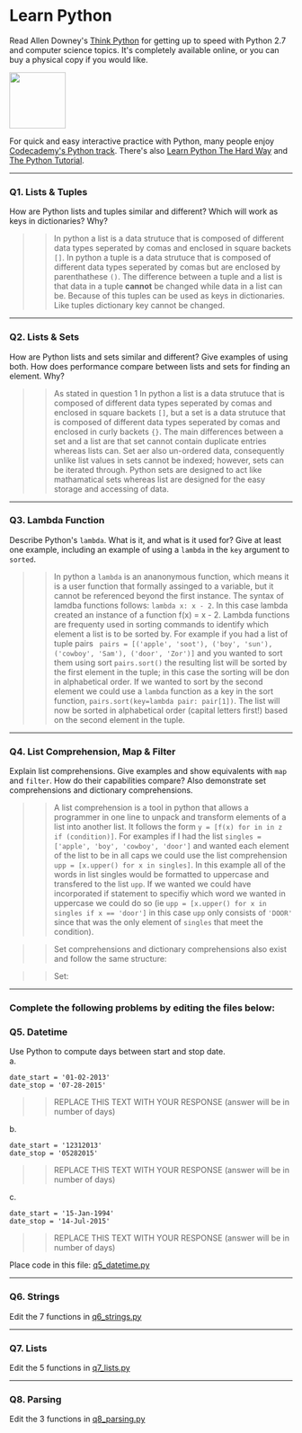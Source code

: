 # Learn Python

Read Allen Downey's [Think Python](http://www.greenteapress.com/thinkpython/) for getting up to speed with Python 2.7 and computer science topics. It's completely available online, or you can buy a physical copy if you would like.

<a href="http://www.greenteapress.com/thinkpython/"><img src="img/think_python.png" style="width: 100px;" target="_blank"></a>

For quick and easy interactive practice with Python, many people enjoy [Codecademy's Python track](http://www.codecademy.com/en/tracks/python). There's also [Learn Python The Hard Way](http://learnpythonthehardway.org/book/) and [The Python Tutorial](https://docs.python.org/2/tutorial/).

---

### Q1. Lists &amp; Tuples

How are Python lists and tuples similar and different? Which will work as keys in dictionaries? Why?

>> In python a list is a data strutuce that is composed of different data types seperated by comas and enclosed in square backets ` [] `.  In python a tuple is a data strutuce that is composed of different data types seperated by comas but are enclosed by parenthathese `()`.  The difference between a tuple and a list is that data in a tuple **cannot** be changed while data in a list can be.  Because of this tuples can be used as keys in dictionaries.  Like tuples dictionary key cannot be changed.

---

### Q2. Lists &amp; Sets

How are Python lists and sets similar and different? Give examples of using both. How does performance compare between lists and sets for finding an element. Why?

>> As stated in question 1 In python a list is a data strutuce that is composed of different data types seperated by comas and enclosed in square backets ` [] `, but a set is a data strutuce that is composed of different data types seperated by comas and enclosed in curly backets `{}`.  The main differences between a set and a list are that set cannot contain duplicate entries whereas lists can.  Set aer also un-ordered data, consequently unlike list values in sets cannot be indexed; however, sets can be iterated through.  Python sets are designed to act like mathamatical sets whereas list are designed for the easy storage and accessing of data.

---

### Q3. Lambda Function

Describe Python's `lambda`. What is it, and what is it used for? Give at least one example, including an example of using a `lambda` in the `key` argument to `sorted`.

>> In python a `lambda` is an ananonymous function, which means it is a user function that formally assinged to a variable, but it cannot be referenced beyond the first instance.  The syntax of lamdba functions follows: `lambda x: x - 2`.  In this case lambda created an instance of a function f(x) = x - 2.  Lambda functions are frequenty used in sorting commands to identify which element a list is to be sorted by.  For example if you had a list of tuple pairs ` pairs = [('apple', 'soot'), ('boy', 'sun'), ('cowboy', 'Sam'), ('door', 'Zor')]` and you wanted to sort them using sort `pairs.sort()` the resulting list will be sorted by the first element in the tuple; in this case the sorting will be don in alphabetical order.  If we wanted to sort by the second element we could use a `lambda` function as a key in the sort function, `pairs.sort(key=lambda pair: pair[1])`.  The list will now be sorted in alphabetical order (capital letters first!) based on the second element in the tuple.

---

### Q4. List Comprehension, Map &amp; Filter

Explain list comprehensions. Give examples and show equivalents with `map` and `filter`. How do their capabilities compare? Also demonstrate set comprehensions and dictionary comprehensions.

>> A list comprehension is a tool in python that allows a programmer in one line to unpack and transform elements of a list into another list.  It follows the form `y = [f(x) for in in z if (condition)]`.  For examples if I had the list `singles = ['apple', 'boy', 'cowboy', 'door']` and wanted each element of the list to be in all caps we could use the list comprehension `upp = [x.upper() for x in singles]`.  In this example all of the words in list singles would be formatted to uppercase and transfered to the list `upp`.  If we wanted we could have incorporated if statement to specifiy which word we wanted in uppercase we could do so (ie `upp = [x.upper() for x in singles if x == 'door']` in this case `upp` only consists of `'DOOR'` since that was the only element of `singles` that meet the condition).

>>Set comprehensions and dictionary comprehensions also exist and follow the same structure:

>>Set: 

---

### Complete the following problems by editing the files below:

### Q5. Datetime
Use Python to compute days between start and stop date.   
a.  

```
date_start = '01-02-2013'    
date_stop = '07-28-2015'
```

>> REPLACE THIS TEXT WITH YOUR RESPONSE (answer will be in number of days)

b.  
```
date_start = '12312013'  
date_stop = '05282015'  
```

>> REPLACE THIS TEXT WITH YOUR RESPONSE (answer will be in number of days)

c.  
```
date_start = '15-Jan-1994'      
date_stop = '14-Jul-2015'  
```

>> REPLACE THIS TEXT WITH YOUR RESPONSE  (answer will be in number of days)

Place code in this file: [q5_datetime.py](python/q5_datetime.py)

---

### Q6. Strings
Edit the 7 functions in [q6_strings.py](python/q6_strings.py)

---

### Q7. Lists
Edit the 5 functions in [q7_lists.py](python/q7_lists.py)

---

### Q8. Parsing
Edit the 3 functions in [q8_parsing.py](python/q8_parsing.py)





